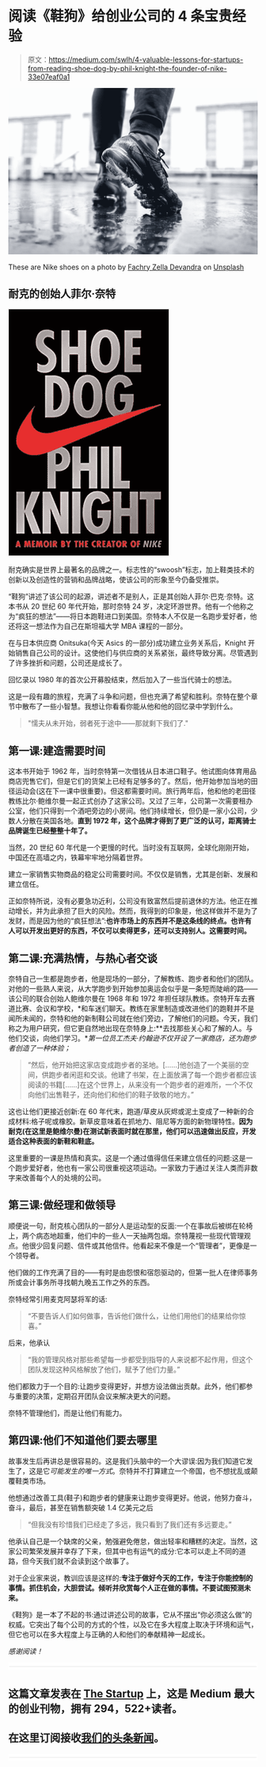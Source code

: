 # 阅读《鞋狗》给创业公司的 4 条宝贵经验

> 原文：<https://medium.com/swlh/4-valuable-lessons-for-startups-from-reading-shoe-dog-by-phil-knight-the-founder-of-nike-33e07eaf0a1>

![](img/cb1cf36c03068d0f330144d52446c28d.png)

These are Nike shoes on a photo by [Fachry Zella Devandra](https://unsplash.com/photos/lXuyEh7DeC8?utm_source=unsplash&utm_medium=referral&utm_content=creditCopyText) on [Unsplash](https://unsplash.com/search/photos/runner?utm_source=unsplash&utm_medium=referral&utm_content=creditCopyText)

## 耐克的创始人菲尔·奈特

![](img/f776d6baeeac333a66a3e85ac1ede927.png)

耐克确实是世界上最著名的品牌之一。标志性的“swoosh”标志，加上鞋类技术的创新以及创造性的营销和品牌战略，使该公司的形象至今仍备受推崇。

“鞋狗”讲述了该公司的起源，讲述者不是别人，正是其创始人菲尔·巴克·奈特。这本书从 20 世纪 60 年代开始，那时奈特 24 岁，决定环游世界。他有一个他称之为“疯狂的想法”——将日本跑鞋进口到美国。奈特本人不仅是一名跑步爱好者，他还将这一想法作为自己在斯坦福大学 MBA 课程的一部分。

在与日本供应商 Onitsuka(今天 Asics 的一部分)成功建立业务关系后，Knight 开始销售自己公司的设计。这使他们与供应商的关系紧张，最终导致分离。尽管遇到了许多挫折和问题，公司还是成长了。

回忆录以 1980 年的首次公开募股结束，然后加入了一些当代骑士的想法。

这是一段有趣的旅程，充满了斗争和问题，但也充满了希望和胜利。奈特在整个章节中散布了一些小智慧。我想让你看看你能从他和他的回忆录中学到什么。

> "懦夫从未开始，弱者死于途中——那就剩下我们了."

## 第一课:建造需要时间

这本书开始于 1962 年，当时奈特第一次借钱从日本进口鞋子。他试图向体育用品商店兜售它们，但是它们的货架上已经有足够多的了。然后，他开始参加当地的田径运动会(这在下一课中很重要)。但这都需要时间。旅行两年后，他和他的老田径教练比尔·鲍维尔曼一起正式创办了这家公司。又过了三年，公司第一次需要租办公室，他们只得到一个酒吧旁边的小房间。他们持续增长，但仍是一家小公司，少数人分散在美国各地。**直到 1972 年，这个品牌才得到了更广泛的认可，距离骑士品牌诞生已经整整十年了。**

当然，20 世纪 60 年代是一个更慢的时代。当时没有互联网，全球化刚刚开始，中国还在高墙之内，铁幕牢牢地分隔着世界。

建立一家销售实物商品的稳定公司需要时间。不仅仅是销售，尤其是创新、发展和建立信任。

正如奈特所说，没有必要急功近利，公司没有致富然后提前退休的方法。他正在推动增长，并为此承担了巨大的风险。然而，我得到的印象是，他这样做并不是为了发财，而是因为他的“疯狂想法”:**也许市场上的东西并不是这条线的终点。也许有人可以开发出更好的东西，不仅可以卖得更多，还可以支持别人。这需要时间。**

## 第二课:充满热情，与热心者交谈

奈特自己一生都是跑步者，他是现场的一部分，了解教练、跑步者和他们的团队。对他的一些熟人来说，从大学跑步到开始参加奥运会似乎是一条短而陡峭的路——该公司的联合创始人鲍维尔曼在 1968 年和 1972 年担任球队教练。奈特开车去赛道比赛、会议和学校，*和车迷们聊天。教练在家里制造或改进他们的跑鞋并不是闻所未闻的，奈特和他的新制鞋公司就在他们旁边，了解他们的问题。今天，我们称之为用户研究，但它更自然地出现在奈特身上:**去找那些关心和了解的人。与他们交谈，向他们学习。**第一位员工杰夫·约翰逊不仅开设了一家商店，还为跑步者创造了一种体验；*

> ”然后，他开始把这家店变成跑步者的圣地。[……]他创造了一个美丽的空间，供跑步者闲逛和交谈。他建了书架，在上面放满了每一个跑步者都应该阅读的书籍[……]在这个世界上，从来没有一个跑步者的避难所，一个不仅向他们出售鞋子，还向他们和他们的鞋子致敬的地方。”

这也让他们更接近创新:在 60 年代末，跑道/草皮从灰烬或泥土变成了一种新的合成材料:格子呢或橡胶。新草皮意味着在抓地力、阻尼等方面的新物理特性。**因为耐克(在这里是鲍维尔曼)在测试新表面时就在那里，他们可以迅速做出反应，开发适合这种表面的新鞋和鞋底。**

这里重要的一课是热情和真实。这是一个通过值得信任来建立信任的问题:这是一个跑步爱好者，他也有一家公司很重视这项运动。一家致力于通过关注人类而非数字来改善每个人的处境的公司。

## 第三课:做经理和做领导

顺便说一句，耐克核心团队的一部分人是运动型的反面:一个在事故后被绑在轮椅上，两个病态地超重，他们中的一些人一天抽两包烟。奈特蔑视一些现代管理观点。他很少回复问题、信件或其他信件。他看起来不像是一个“管理者”，更像是一个领导者。

他们做的工作充满了目的——有时是由怨恨和宿怨驱动的，但第一批人在律师事务所或会计事务所寻找朝九晚五工作之外的东西。

奈特经常引用麦克阿瑟将军的话:

> “不要告诉人们如何做事，告诉他们做什么，让他们用他们的结果给你惊喜。”

后来，他承认

> “我的管理风格对那些希望每一步都受到指导的人来说都不起作用，但这个团队发现这种风格解放了他们，赋予了他们力量。”

他们都致力于一个目的:让跑步变得更好，并想方设法做出贡献。此外，他们都参与重要的决策，定期召开团队会议来解决更大的问题。

奈特不管理他们，而是让他们有能力。

## 第四课:他们不知道他们要去哪里

故事发生后再讲总是很容易的。这是我们头脑中的一个大谬误:因为我们知道它发生了，这是它*可能发生的唯一方式*。奈特并不打算建立一个帝国，也不想扰乱或颠覆鞋类市场。

他想通过改善工具(鞋子)和跑步者的健康来让跑步变得更好。他说，他努力奋斗，奋斗，最后，甚至在销售额突破 1.4 亿美元之后

> “但我没有珍惜我们已经走了多远，我只看到了我们还有多远要走。”

他承认自己是一个缺席的父亲，勉强避免倦怠，做出轻率和糟糕的决定。当然，这家公司繁荣发展并幸存了下来，但其中也有运气的成分:它本可以走上不同的道路，但今天我们就不会读到这个故事了。

对于企业家来说，教训应该是这样的:**专注于做好今天的工作，专注于你能控制的事情。抓住机会，大胆尝试。倾听并欣赏每个人正在做的事情。不要试图预测未来。**

《鞋狗》是一本了不起的书:通过讲述公司的故事，它从不摆出“你必须这么做”的权威。它突出了每个公司的方式的个性，以及它在多大程度上取决于环境和运气，但它也可以在多大程度上与正确的人和他们的奉献精神一起成长。

*感谢阅读！*

![](img/731acf26f5d44fdc58d99a6388fe935d.png)

## 这篇文章发表在 [The Startup](https://medium.com/swlh) 上，这是 Medium 最大的创业刊物，拥有 294，522+读者。

## 在这里订阅接收[我们的头条新闻](http://growthsupply.com/the-startup-newsletter/)。

![](img/731acf26f5d44fdc58d99a6388fe935d.png)